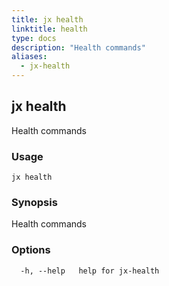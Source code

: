 ```yaml
---
title: jx health
linktitle: health
type: docs
description: "Health commands"
aliases:
  - jx-health
---
```


## jx health

Health commands

### Usage

```
jx health
```

### Synopsis

Health commands

### Options

```
  -h, --help   help for jx-health
```


